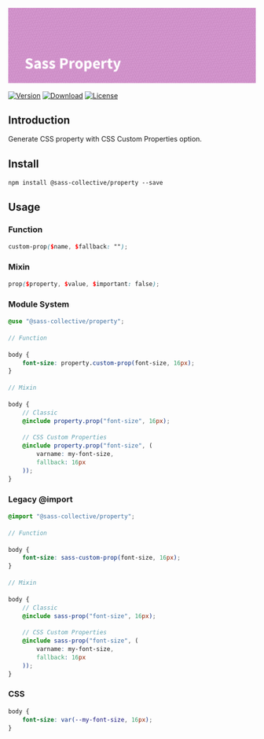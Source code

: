 ![Sass Property](.repo/banner.png)

[![Version](https://flat.badgen.net/npm/v/@sass-collective/property)](https://www.npmjs.com/package/@sass-collective/property)
[![Download](https://flat.badgen.net/npm/dt/@sass-collective/property)](https://www.npmjs.com/package/@sass-collective/property)
[![License](https://flat.badgen.net/npm/license/@sass-collective/property)](https://www.npmjs.com/package/@sass-collective/property)

## Introduction

Generate CSS property with CSS Custom Properties option.

## Install

    npm install @sass-collective/property --save
    
## Usage

### Function

```scss
custom-prop($name, $fallback: "");
```

### Mixin

```scss
prop($property, $value, $important: false);
```

### Module System

```scss
@use "@sass-collective/property";

// Function

body {
    font-size: property.custom-prop(font-size, 16px);
}

// Mixin

body {
    // Classic
    @include property.prop("font-size", 16px);
    
    // CSS Custom Properties
    @include property.prop("font-size", (
        varname: my-font-size,
        fallback: 16px
    ));
}
```

### Legacy @import

```scss
@import "@sass-collective/property";

// Function

body {
    font-size: sass-custom-prop(font-size, 16px);
}

// Mixin

body {
    // Classic
    @include sass-prop("font-size", 16px);
        
    // CSS Custom Properties
    @include sass-prop("font-size", (
        varname: my-font-size,
        fallback: 16px
    ));
}
```

### CSS

```css
body {
    font-size: var(--my-font-size, 16px);
}
```
